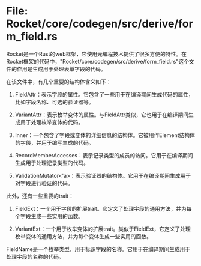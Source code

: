 # File: Rocket/core/codegen/src/derive/form_field.rs

Rocket是一个Rust的web框架，它使用元编程技术提供了很多方便的特性。在Rocket框架的代码中，"Rocket/core/codegen/src/derive/form_field.rs"这个文件的作用是生成用于处理表单字段的代码。

在该文件中，有几个重要的结构体含义如下：

1. FieldAttr：表示字段的属性。它包含了一些用于在编译期间生成代码的属性，比如字段名称、可选的验证器等。

2. VariantAttr：表示枚举变体的属性。与FieldAttr类似，它也用于在编译期间生成用于处理枚举变体的代码。

3. Inner：一个包含了字段或变体的详细信息的结构体。它被用作Element结构体的字段，并用于编写生成的代码。

4. RecordMemberAccesses：表示记录类型的成员的访问。它用于在编译期间生成用于处理记录类型的代码。

5. ValidationMutator<'a>：表示验证器的结构体。它用于在编译期间生成用于对字段进行验证的代码。

此外，还有一些重要的trait：

1. FieldExt：一个用于字段的扩展trait。它定义了处理字段的通用方法，并为每个字段生成一些实用的函数。

2. VariantExt：一个用于枚举变体的扩展trait。类似于FieldExt，它定义了处理枚举变体的通用方法，并为每个变体生成一些实用的函数。

FieldName是一个枚举类型，用于标识字段的名称。它用于在编译期间生成用于处理字段的名称的代码。

